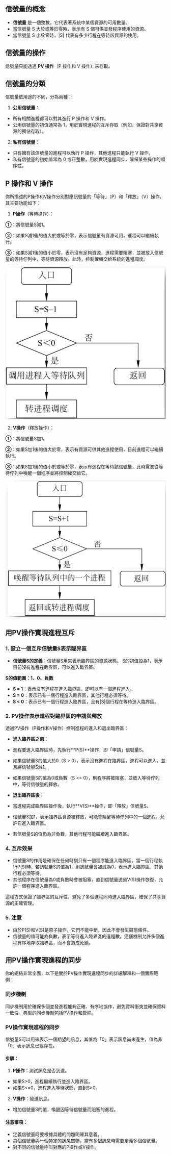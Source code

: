 ## 信號量的概念
- **信號量** 是一個整數，它代表著系統中某個資源的可用數量。
 - 當信號量 S 大於或等於零時，表示有 S 個可供並發程序使用的資源。
 - 當信號量 S 小於零時，|S| 代表有多少行程在等待該資源的使用。

## 信號量的操作
信號量只能透過 **PV 操作**（P 操作和 V 操作）來存取。



## 信號量的分類
信號量依用途的不同，分為兩種：

1. **公用信號量**：
 - 所有相關進程都可以對其進行 P 操作和 V 操作。
 - 公用信號量的初值通常為 1，用於實現進程的互斥存取（例如，保證對共享資源的獨佔存取）。

2. **私有信號量**：
 - 只有擁有該信號量的進程可以執行 P 操作，其他進程只能執行 V 操作。
 - 私有信號量的初始值常為 0 或正整數，用於實現進程同步，確保某些操作的順序性。

## P 操作和 V 操作
你所描述的P操作和V操作分別對應訊號量的「等待」（P）和「釋放」（V）操作，其主要功能如下：

1. **P操作**（等待操作）：

 **①**：將信號量S減1。

 **②**：如果S減1後的值大於或等於零，表示信號量有資源可用，進程可以繼續執行。

 **③**：如果S減1後的值小於零，表示沒有足夠資源，進程需要阻塞，並被放入信號量的等待佇列中，等待資源釋放。此時，控制權轉交給系統的進程調度。

![p操作](../../photos/pcz.png)

2. **V操作**（釋放操作）：

 **①**：將信號量S加1。

 **②**：如果S加1後的值大於零，表示有資源可供其他進程使用，目前進程可以繼續執行。

 **③**：如果S加1後的值小於或等於零，表示有進程在等待該信號量，此時需要從等待佇列中喚醒一個程序並將控制權交給它。

![v操作](../../photos/vcz.png)


## 用PV操作實現進程互斥

### 1. 設立一個互斥信號量S表示臨界區

- **信號量S的定義**；信號量S用來表示臨界區的資源狀態。 S的初值設為1，表示目前沒有進程在臨界區，可以進入臨界區。

 **S的值範圍：1、0、負數**

 - **S = 1**：表示沒有進程在進入臨界區，即可以有一個進程進入。
 - **S = 0**：表示已有一個行程進入臨界區，其他行程必須等待。
 - **S < 0**：表示已有一個行程進入臨界區，且有|S|個行程在等待進入臨界區。

### 2. **PV操作表示進程對臨界區的申請與釋放**
透過PV操作（P操作和V操作）控制進程的進入和退出臨界區：

- **進入臨界區之前**：
 - 進程要進入臨界區時，先執行**P(S)**操作，即「申請」信號量S。
 - 如果信號量S的值大於0（S > 0），表示沒有進程在臨界區，進程可以進入，並且將信號量S減1。
 - 如果信號量S的值為0或負數（S <= 0），則程序將被阻塞，並放入等待佇列中，等待信號量的釋放。

- **退出臨界區後**：
 - 當進程完成臨界區操作後，執行**V(S)**操作，即「釋放」信號量S。
 - 信號量S加1，表示臨界區資源被釋放，可能會喚醒等待佇列中的一個進程，允許它進入臨界區。
 - 若信號量S的值仍為非負數，其他行程可能繼續進入臨界區。



### 4. **互斥效果**
- 信號量S的作用是確保在任何時刻只有一個程序能進入臨界區。當一個行程執行P(S)時，若訊號量S的值為1，則訊號量會被減為0，表示進入臨界區，其他行程必須等待。
- 其他程序在信號量為0或負數時會被阻塞，直到信號量透過V(S)操作恢復，允許一個程序進入臨界區。

這種方式保證了臨界區的互斥性，避免了多個進程同時進入臨界區，確保了共享資源的正確管理。

### 5. **注意**
- 由於P(S)和V(S)是原子操作，它們不能中斷，因此不會發生競態條件。
- 信號量的值可能為負數，表示等待進入臨界區的進程數。這個機制允許多個進程有序地存取臨界區，而不會造成死鎖。

## 用PV操作實現進程的同步
你的總結非常全面，以下是關於PV操作實現進程同步的詳細解釋和一個實際範例：

### 同步機制
同步機制用於確保多個並發進程能夠正確、有序地協作，避免資料衝突並確保資料一致性。典型的同步機制包括PV操作和管程。

### PV操作實現進程的同步
信號量S可以用來表示一個期望的訊息，其值為「0」表示訊息尚未產生，值為非「0」表示訊息已經存在。

#### 步驟：
1. **P操作**：測試訊息是否到達。
 - 如果S>0，進程繼續執行並進入臨界區。
 - 如果S<=0，進程進入等待狀態，直到S>0。

2. **V操作**：發送訊息。
 - 增加信號量S的值，喚醒因等待信號量而阻塞的進程。

#### 注意事項：
- 定義信號量時要根據具體的問題明確其意義。
- 每個信號量與一個特定的訊息關聯，當有多個訊息時需要定義多個信號量。
- 對不同的信號量呼叫對應的P操作或V操作。